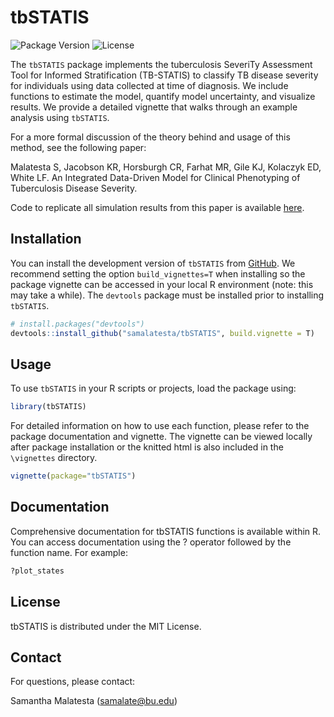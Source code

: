 
<!-- README.md is generated from README.Rmd. Please edit that file -->

# tbSTATIS

![Package Version](https://img.shields.io/badge/version-0.1.0-blue.svg)
![License](https://img.shields.io/badge/license-MIT-green.svg)
<!-- badges: start --> <!-- badges: end -->

The `tbSTATIS` package implements the tuberculosis SeveriTy Assessment
Tool for Informed Stratification (TB-STATIS) to classify TB disease
severity for individuals using data collected at time of diagnosis. We
include functions to estimate the model, quantify model uncertainty, and
visualize results. We provide a detailed vignette that walks through an
example analysis using `tbSTATIS`.

For a more formal discussion of the theory behind and usage of this
method, see the following paper:

Malatesta S, Jacobson KR, Horsburgh CR, Farhat MR, Gile KJ, Kolaczyk ED,
White LF. An Integrated Data-Driven Model for Clinical Phenotyping of Tuberculosis Disease Severity.

Code to replicate all simulation results from this paper is available
[here](https://github.com/samalatesta/tbSTATISpaper).

## Installation

You can install the development version of `tbSTATIS` from
[GitHub](https://github.com/). We recommend setting the option
`build_vignettes=T` when installing so the package vignette can be
accessed in your local R environment (note: this may take a while). The
`devtools` package must be installed prior to installing `tbSTATIS`.

``` r
# install.packages("devtools")
devtools::install_github("samalatesta/tbSTATIS", build.vignette = T)
```

## Usage

To use `tbSTATIS` in your R scripts or projects, load the package using:

``` r
library(tbSTATIS)
```

For detailed information on how to use each function, please refer to
the package documentation and vignette. The vignette can be viewed
locally after package installation or the knitted html is also included
in the `\vignettes` directory.

``` r
vignette(package="tbSTATIS")
```

## Documentation

Comprehensive documentation for tbSTATIS functions is available within
R. You can access documentation using the ? operator followed by the
function name. For example:

``` r
?plot_states
```

## License

tbSTATIS is distributed under the MIT License.

## Contact

For questions, please contact:

Samantha Malatesta (<samalate@bu.edu>)
